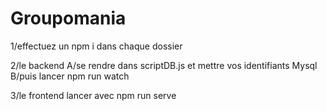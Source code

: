 # Groupomania
1/effectuez un npm i dans chaque dossier 

2/le backend
  A/se rendre dans scriptDB.js et mettre vos identifiants Mysql
  B/puis lancer npm run watch

3/le frontend
  lancer avec npm run serve
